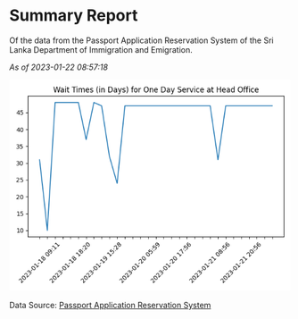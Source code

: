 # Summary Report

Of the data from the Passport Application Reservation System of the Sri Lanka Department of Immigration and Emigration.

*As of 2023-01-22 08:57:18*

![Wait Time Chart](summary.wait_time_chart.png)

Data Source: [Passport Application Reservation System](https://eservices.immigration.gov.lk:8443/appointment/pages/reservationApplication.xhtml)